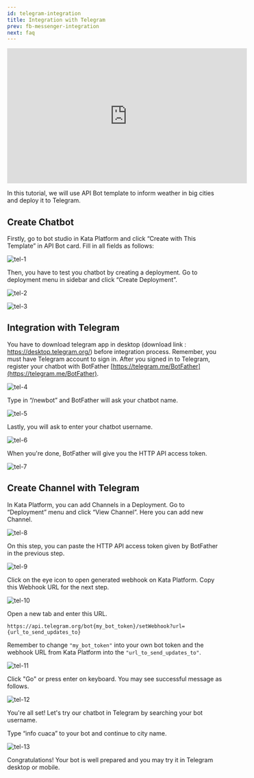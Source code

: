 ```yaml
---
id: telegram-integration
title: Integration with Telegram
prev: fb-messenger-integration
next: faq
---
```


<iframe width="560" height="315" src="https://www.youtube-nocookie.com/embed/3NRZcyl7erM" frameborder="0" allow="autoplay; encrypted-media" allowfullscreen></iframe>

In this tutorial, we will use API Bot template to inform weather in big cities and deploy it to Telegram.

## Create Chatbot

Firstly, go to bot studio in Kata Platform and click “Create with This Template” in API Bot card. Fill in all fields as follows:

![tel-1](./images/connecting-with-telegram/tel-1.png)

Then, you have to test you chatbot by creating a deployment. Go to deployment menu in sidebar and click “Create Deployment”.

![tel-2](./images/connecting-with-telegram/tel-2.png)

![tel-3](./images/connecting-with-telegram/tel-3.png)

## Integration with Telegram

You have to download telegram app in desktop (download link : https://desktop.telegram.org/) before integration process. Remember, you must have Telegram account to sign in. After you signed in to Telegram, register your chatbot with BotFather [https://telegram.me/BotFather](https://telegram.me/BotFather).

![tel-4](./images/connecting-with-telegram/tel-4.png)

Type in “/newbot” and BotFather will ask your chatbot name.

![tel-5](./images/connecting-with-telegram/tel-5.png)

Lastly, you will ask to enter your chatbot username.

![tel-6](./images/connecting-with-telegram/tel-6.png)

When you're done, BotFather will give you the HTTP API access token.

![tel-7](./images/connecting-with-telegram/tel-7.png)

## Create Channel with Telegram

In Kata Platform, you can add Channels in a Deployment. Go to “Deployment” menu and click “View Channel”. Here you can add new Channel.

![tel-8](./images/connecting-with-telegram/tel-8.png)

On this step, you can paste the HTTP API access token given by BotFather in the previous step.

![tel-9](./images/connecting-with-telegram/tel-9.png)

Click on the eye icon to open generated webhook on Kata Platform. Copy this Webhook URL for the next step.

![tel-10](./images/connecting-with-telegram/tel-10.png)

Open a new tab and enter this URL.

```
https://api.telegram.org/bot{my_bot_token}/setWebhook?url={url_to_send_updates_to}
```

Remember to change `"my_bot_token"` into your own bot token and the webhook URL from Kata Platform into the `"url_to_send_updates_to"`.

![tel-11](./images/connecting-with-telegram/tel-11.png)

Click "Go" or press enter on keyboard. You may see successful message as follows.

![tel-12](./images/connecting-with-telegram/tel-12.png)

You're all set! Let's try our chatbot in Telegram by searching your bot username.

Type “info cuaca” to your bot and continue to city name.

![tel-13](./images/connecting-with-telegram/tel-13.png)

Congratulations! Your bot is well prepared and you may try it in Telegram desktop or mobile.
